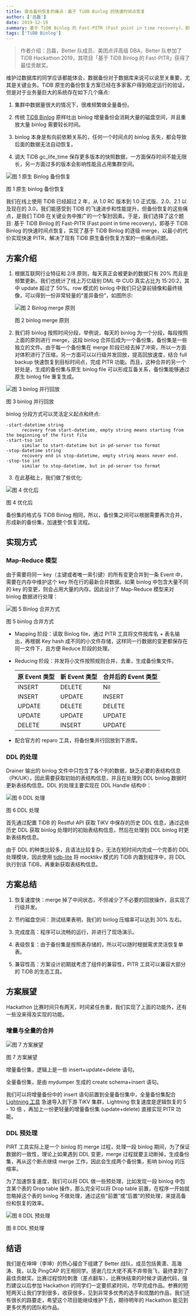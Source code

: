 ```yaml
---
title: 直击备份恢复的痛点：基于 TiDB Binlog 的快速时间点恢复
author: ['吕磊']
date: 2019-12-19
summary: 基于 TiDB Binlog 的 Fast-PITR (Fast point in time recovery)，即基于 TiDB Binlog 的快速时间点恢复，实现了基于 TiDB Binlog 的逐级 merge，以最小的代价实现快速 PITR，解决了现有 TiDB 原生备份恢复方案的一些痛点问题。
tags: ['TiDB Binlog']
---
```


>作者介绍：吕磊，Better 队成员、美团点评高级 DBA，Better 队参加了  TiDB Hackathon 2019，其项目「基于 TiDB Binlog 的 Fast-PITR」获得了最佳贡献奖。

维护过数据库的同学应该都能体会，数据备份对于数据库来说可以说至关重要，尤其是关键业务。TiDB 原生的备份恢复方案已经在多家客户得到稳定运行的验证，但是对于业务量巨大的系统存在如下几个痛点:

1. 集群中数据量很大的情况下，很难频繁做全量备份。

2. 传统 [TiDB Binlog](https://pingcap.com/docs-cn/stable/reference/tidb-binlog/overview/) 原样吐出 binlog 增量备份会消耗大量的磁盘空间，并且重放大量 binlog 需要较长时间。

3. binlog 本身是有向前依赖关系的，任何一个时间点的 binlog 丢失，都会导致后面的数据无法自动恢复。

4. 调大 TiDB gc_life_time 保存更多版本的快照数据，一方面保存时间不能无限长，另一方面过多的版本会影响性能且占用集群空间。

  ![图 1 原生 Binlog 备份恢复](media/fast-pitr-based-on-binlog/1.png)
  <div class="caption-center">图 1 原生 binlog 备份恢复</div>

我们在线上使用 TiDB 已经超过 2 年，从 1.0 RC 版本到 1.0 正式版、2.0、2.1 以及现在的 3.0，我们能感受到 TiDB 的飞速进步和性能提升，但备份恢复的这些痛点，是我们 TiDB 在关键业务中推广的一个掣肘因素。于是，我们选择了这个题目:  基于 TiDB Binlog 的 Fast-PITR (Fast point in time recovery)，即基于 TiDB Binlog 的快速时间点恢复，实现了基于 TiDB Binlog 的逐级 merge，以最小的代价实现快速 PITR，解决了现有 TiDB 原生备份恢复方案的一些痛点问题。

## 方案介绍

1. 根据互联网行业特征和 2/8 原则，每天真正会被更新的数据只有 20% 而且是频繁更新。我们也统计了线上万亿级别 DML 中 CUD 真实占比为 15:20:2，其中 update 超过了 50%。row 模式的 binlog 中我们只记录前镜像和最终镜像，可以得到一份非常轻量的“差异备份”，如图所示:

   ![图 2 Binlog merge 原则](media/fast-pitr-based-on-binlog/2.png)
   <div class="caption-center">图 2 binlog merge 原则</div>

2. 我们将 binlog 按照时间分段，举例说，每天的 binlog 为一个分段，每段按照上面的原则进行 merge，这段 binlog 合并后成为一个备份集，备份集是一些独立的文件。由于每一个备份集在 merge 阶段已经去掉了冲突，所以一方面对体积进行了压缩，另一方面可以以行级并发回放，提高回放速度，结合 full backup 快速恢复到目标时间点，完成 PITR 功能。而且，这种合并的另一个好处是，生成的备份集与原生 binlog file 可以形成互备关系，备份集能够通过原生 binlog file 重复生成。

  ![图 3 binlog 并行回放](media/fast-pitr-based-on-binlog/3.png)
  <div class="caption-center">图 3 binlog 并行回放</div>

  binlog 分段方式可以灵活定义起点和终点:

  ```
  -start-datetime string
        recovery from start-datetime, empty string means starting from the beginning of the first file
  -start-tso int
        similar to start-datetime but in pd-server tso format
  -stop-datetime string
        recovery end in stop-datetime, empty string means never end.
  -stop-tso int
        similar to stop-datetime, but in pd-server tso format
  ```

3. 在此基础上，我们做了些优化:

  ![图 4 优化后](media/fast-pitr-based-on-binlog/4.png)
  <div class="caption-center">图 4 优化后</div>

  备份集的格式与 TiDB Binlog 相同，所以，备份集之间可以根据需要再次合并，形成新的备份集，加速整个恢复流程。

## 实现方式

### Map-Reduce 模型

由于需要将同一 key（主键或者唯一索引键）的所有变更合并到一条 Event 中，需要在内存中维护这个 key 所在行的最新合并数据。如果 binlog 中包含大量不同的 key 的变更，则会占用大量的内存。因此设计了 Map-Reduce 模型来对 binlog 数据进行处理：

![图 5 Binlog 合并方式](media/fast-pitr-based-on-binlog/5.png)
<div class="caption-center">图 5 binlog 合并方式</div>

* Mapping 阶段：读取 Binlog file，通过 PITR 工具将文件按库名 + 表名输出，再根据 Key hash 成不同的小文件存储，这样同一行数据的变更都保存在同一文件下，且方便 Reduce 阶段的处理。

* Reducing 阶段：并发将小文件按照规则合并，去重，生成备份集文件。

  |  原 Event 类型  | 新 Event 类型  | 合并后的 Event 类型  |
  |  ----  | ----  |----  |
  | INSERT  | DELETE | Nil |
  | INSERT  | UPDATE |INSERT |
  | UPDATE  | DELETE | DELETE |
  | UPDATE  | UPDATE | UPDATE |
  | DELETE  | INSERT | UPDATE |

* 配合官方的 reparo 工具，将备份集并行回放到下游库。

### DDL 的处理

Drainer 输出的 binlog 文件中只包含了各个列的数据，缺乏必要的表结构信息（PK/UK），因此需要获取初始的表结构信息，并且在处理到 DDL binlog 数据时更新表结构信息。DDL 的处理主要实现在 DDL Handle 结构中：

![图 6 DDL 处理](media/fast-pitr-based-on-binlog/6.png)
<div class="caption-center">图 6 DDL 处理</div>

首先通过配置 TiDB 的 Restful API 获取 TiKV 中保存的历史 DDL 信息，通过这些历史 DDL 获取 binlog 处理时的初始表结构信息，然后在处理到 DDL binlog 时更新表结构信息。

由于 DDL 的种类比较多，且语法比较复杂，无法在短时间内完成一个完善的 DDL 处理模块，因此使用 [tidb-lite](https://links.jianshu.com/go?to=https%3A%2F%2Fgithub.com%2FWangXiangUSTC%2Ftidb-lite) 将 mocktikv 模式的 TiDB 内置到程序中，将 DDL 执行到该 TiDB，再重新获取表结构信息。

## 方案总结

1. 恢复速度快：merge 掉了中间状态，不但减少了不必要的回放操作，且实现了行级并发。

2. 节约磁盘空间：测试结果表明，我们的 binlog 压缩率可以达到 30% 左右。

3. 完成度高：程序可以流畅的运行，并进行了现场演示。

4. 表级恢复：由于备份集是按照表存储的，所以可以随时根据需求灵活恢复单表。

5. 兼容性高：方案设计初期就考虑了组件的兼容性，PITR 工具可以兼容大部分的 TiDB 的生态工具。

## 方案展望

Hackathon 比赛时间只有两天，时间紧任务重，我们实现了上面的功能外，还有一些没来得及实现的功能。

### 增量与全量的合并

![图 7 方案展望](media/fast-pitr-based-on-binlog/7.png)
<div class="caption-center">图 7 方案展望</div>

增量备份集，逻辑上是一些 insert+update+delete 语句。

全量备份集，是由 mydumper 生成的 create schema+insert 语句。

我们可以将增量备份中的 insert 语句前置到全量备份集中，全量备份集配合 [Lightning 工具](https://pingcap.com/docs-cn/stable/reference/tools/tidb-lightning/overview/) 急速导入到下游 TiKV 集群，Lightning 恢复速度是逻辑恢复的 5 - 10 倍 ，再加上一份更轻量的增量备份集 (update+delete) 直接实现 PITR 功能。

### DDL 预处理

PIRT 工具实际上是一个 binlog 的 merge 过程，处理一段 binlog 期间，为了保证数据的一致性，理论上如果遇到 DDL 变更，merge 过程就要主动断掉，生成备份集，再从这个断点继续 merge 工作，因此会生成两个备份集，影响 binlog 的压缩率。

为了加速恢复速度，我们可以将 DDL 做一些预处理，比如发现一段 binlog 中包含某个表的 Drop table 操作，那么完全可以将 Drop table 前置，在程序一开始就忽略掉这个表的 binlog 不做处理，通过这些“前置”或“后置”的预处理，来提高备份和恢复的效率。

![图 8  DDL 预处理](media/fast-pitr-based-on-binlog/8.png)
<div class="caption-center">图 8  DDL 预处理</div>

## 结语

我们是在坤坤（李坤）的热心撮合下组建了 Better 战队，成员包括黄潇、高海涛、我，以及 PingCAP 的王相同学。感谢几位大佬不离不弃带我飞，最终拿到了最佳贡献奖。比赛过程惊险刺激（差点翻车），比赛快结束的时候才调通代码，强烈建议以后参加 Hackathon 的同学们一定要抓紧时间，尽早完成作品。参赛的短短两天让我们学到很多，收获很多，见到非常多优秀的选手和炫酷的作品，我们还有很长的路要走，希望这个项目能继续维护下去，期待明年的 Hackathon 能见到更多优秀的团队和作品。

